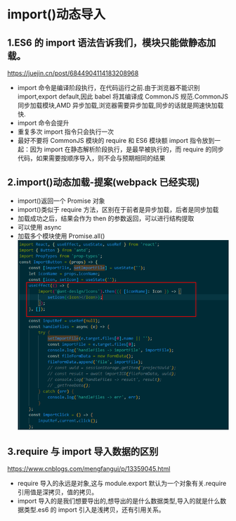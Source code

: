 # import()动态导入

## 1.ES6 的 import 语法告诉我们，模块只能做静态加载。

https://juejin.cn/post/6844904114183208968

-   import 命令是编译阶段执行，在代码运行之前.由于浏览器不能识别 import,export default,因此 babel 将其编译成 CommonJS 规范.CommonJS 同步加载模块,AMD 异步加载,浏览器需要异步加载,同步的话就是网速快加载快.
-   import 命令会提升
-   重复多次 import 指令只会执行一次
-   最好不要将 CommonJS 模块的 require 和 ES6 模块额 import 指令放到一起：因为 import 在静态解析阶段执行，是最早被执行的，而 require 的同步代码，如果需要按顺序导入，则不会与预期相同的结果

## 2.import()动态加载-提案(webpack 已经实现)

-   import()返回一个 Promise 对象
-   import()类似于 require 方法，区别在于前者是异步加载，后者是同步加载
-   加载成功之后，结果会作为 then 的参数返回，可以进行结构提取
-   可以使用 async
-   加载多个模块使用 Promise.all()
    ![](img/%E5%8A%A8%E6%80%81%E5%8A%A0%E8%BD%BD.png)

## 3.require 与 import 导入数据的区别

https://www.cnblogs.com/mengfangui/p/13359045.html

-   require 导入的永远是对象,这与 module.export 默认为一个对象有关.require 引用值是深拷贝，值的拷贝。
-   import 导入的是我们想要导出的,想导出的是什么数据类型,导入的就是什么数据类型.es6 的 import 引入是浅拷贝，还有引用关系。
